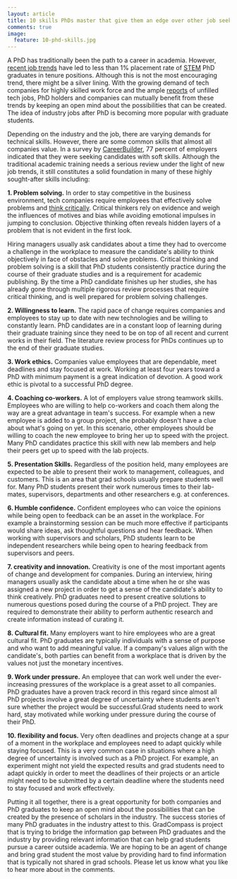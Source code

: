 ```yaml
---
layout: article
title: 10 skills PhDs master that give them an edge over other job seekers 
comments: true
image:
  feature: 10-phd-skills.jpg
---
```




A PhD has traditionally been the path to a career in academia. However, [recent job trends](https://royalsociety.org/%7E/media/Royal_Society_Content/policy/publications/2010/4294970126.pdf) have led to less than 1% placement rate of [STEM](https://en.wikipedia.org/wiki/STEM_fields) PhD graduates in tenure positions. Although this is not the most encouraging trend, there might be a silver lining. With the growing demand of tech companies for highly skilled work force and the ample [reports](https://www.whitehouse.gov/issues/technology/techhire) of unfilled tech jobs, PhD holders and companies can mutually benefit from these trends by keeping an open mind about the possibilities that can be created. The idea of industry jobs after PhD is becoming more popular with graduate students.

Depending on the industry and the job, there are varying demands for technical skills. However, there are some common skills that almost all companies value. In a survey by [CareerBuilder](http://www.careerbuilder.com/share/aboutus/pressreleasesdetail.aspx?sd=4/10/2014&id=pr817&ed=12/31/2014), 77 percent of employers indicated that they were seeking candidates with soft skills. Although the traditional academic training needs a serious review under the light of new job trends, it still constitutes a solid foundation in many of these highly sought-after skills including:

**1\. Problem solving.** In order to stay competitive in the business environment, tech companies require employees that effectively solve problems and [think critically](https://en.wikipedia.org/wiki/Critical_thinking). Critical thinkers rely on evidence and weigh the influences of motives and bias while avoiding emotional impulses in jumping to conclusion. Objective thinking often reveals hidden layers of a problem that is not evident in the first look.

Hiring managers usually ask candidates about a time they had to overcome a challenge in the workplace to measure the candidate's ability to think objectively in face of obstacles and solve problems. Critical thinking and problem solving is a skill that PhD students consistently practice during the course of their graduate studies and is a requirement for academic publishing. By the time a PhD candidate finishes up her studies, she has already gone through multiple rigorous review processes that require critical thinking, and is well prepared for problem solving challenges.

**2\. Willingness to learn.** The rapid pace of change requires companies and employees to stay up to date with new technologies and be willing to constantly learn. PhD candidates are in a constant loop of learning during their graduate training since they need to be on top of all recent and current works in their field. The literature review process for PhDs continues up to the end of their graduate studies.

**3\. Work ethics.** Companies value employees that are dependable, meet deadlines and stay focused at work. Working at least four years toward a PhD with minimum payment is a great indication of devotion. A good work ethic is pivotal to a successful PhD degree. 

**4\. Coaching co-workers.** A lot of employers value strong teamwork skills. Employees who are willing to help co-workers and coach them along the way are a great advantage in team's success. For example when a new employee is added to a group project, she probably doesn't have a clue about what's going on yet. In this scenario, other employees should be willing to coach the new employee to bring her up to speed with the project. Many PhD candidates practice this skill with new lab members and help their peers get up to speed with the lab projects.

**5\. Presentation Skills.** Regardless of the position held, many employees are expected to be able to present their work to management, colleagues, and customers. This is an area that grad schools usually prepare students well for. Many PhD students present their work numerous times to their lab-mates, supervisors, departments and other researchers e.g. at conferences.

**6\. Humble confidence.** Confident employees who can voice the opinions while being open to feedback can be an asset in the workplace. For example a brainstorming session can be much more effective if participants would share ideas, ask thoughtful questions and hear feedback. When working with supervisors and scholars, PhD students learn to be independent researchers while being open to hearing feedback from supervisors and peers.

**7\. creativity and innovation.** Creativity is one of the most important agents of change and development for companies. During an interview, hiring managers usually ask the candidate about a time when he or she was assigned a new project in order to get a sense of the candidate's ability to think creatively. PhD graduates need to present creative solutions to numerous questions posed during the course of a PhD project. They are required to demonstrate their ability to perform authentic research and create information instead of curating it.

**8\. Cultural fit.** Many employers want to hire employees who are a great cultural fit. PhD graduates are typically individuals with a sense of purpose and who want to add meaningful value. If a company's values align with the candidate's, both parties can benefit from a workplace that is driven by the values not just the monetary incentives.

**9\. Work under pressure.** An employee that can work well under the ever-increasing pressures of the workplace is a great asset to all companies. PhD graduates have a proven track record in this regard since almost all PhD projects involve a great degree of uncertainty where students aren't sure whether the project would be successful.Grad students need to work hard, stay motivated while working under pressure during the course of their PhD.

**10\. flexibility and focus.** Very often deadlines and projects change at a spur of a moment in the workplace and employees need to adapt quickly while staying focused. This is a very common case in situations where a high degree of uncertainty is involved such as a PhD project. For example, an experiment might not yield the expected results and grad students need to adapt quickly in order to meet the deadlines of their projects or an article might need to be submitted by a certain deadline where the students need to stay focused and work effectively.

Putting it all together, there is a great opportunity for both companies and PhD graduates to keep an open mind about the possibilities that can be created by the presence of scholars in the industry. The success stories of many PhD graduates in the industry attest to this. GradCompass is project that is trying to bridge the information gap between PhD graduates and the industry by providing relevant information that can help grad students pursue a career outside academia. We are hoping to be an agent of change and bring grad student the most value by providing hard to find information that is typically not shared in grad schools. Please let us know what you like to hear more about in the comments.
